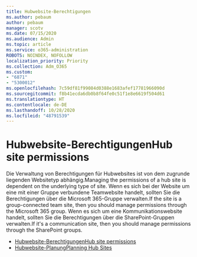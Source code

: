 ```yaml
---
title: Hubwebsite-Berechtigungen
ms.author: pebaum
author: pebaum
manager: scotv
ms.date: 07/15/2020
ms.audience: Admin
ms.topic: article
ms.service: o365-administration
ROBOTS: NOINDEX, NOFOLLOW
localization_priority: Priority
ms.collection: Adm_O365
ms.custom:
- "6871"
- "5300012"
ms.openlocfilehash: 7c59df81f99084d0388e1683afef17781966090d
ms.sourcegitcommit: f8b41ecda6db0b8f64fe0c51f1e8e6619f504d61
ms.translationtype: HT
ms.contentlocale: de-DE
ms.lasthandoff: 10/28/2020
ms.locfileid: "48791539"
---
```

# <a name="hub-site-permissions"></a><span data-ttu-id="ac062-102">Hubwebsite-Berechtigungen</span><span class="sxs-lookup"><span data-stu-id="ac062-102">Hub site permissions</span></span>

<span data-ttu-id="ac062-103">Die Verwaltung von Berechtigungen für Hubwebsites ist von dem zugrunde liegenden Websitetyp abhängig.</span><span class="sxs-lookup"><span data-stu-id="ac062-103">Managing the permissions of a hub site is dependent on the underlying type of site.</span></span> <span data-ttu-id="ac062-104">Wenn es sich bei der Website um eine mit einer Gruppe verbundene Teamwebsite handelt, sollten Sie die Berechtigungen über die Microsoft 365-Gruppe verwalten.</span><span class="sxs-lookup"><span data-stu-id="ac062-104">If the site is a group-connected team site, then you should manage permissions through the Microsoft 365 group.</span></span> <span data-ttu-id="ac062-105">Wenn es sich um eine Kommunikationswebsite handelt, sollten Sie die Berechtigungen über die SharePoint-Gruppen verwalten.</span><span class="sxs-lookup"><span data-stu-id="ac062-105">If it's a communication site, then you should manage permissions through the SharePoint groups.</span></span>

- [<span data-ttu-id="ac062-106">Hubwebsite-Berechtigungen</span><span class="sxs-lookup"><span data-stu-id="ac062-106">Hub site permissions</span></span>](https://docs.microsoft.com/sharepoint/modern-experience-sharing-permissions#hub-site-permissions)  
- [<span data-ttu-id="ac062-107">Hubwebsite-Planung</span><span class="sxs-lookup"><span data-stu-id="ac062-107">Planning Hub Sites</span></span>](https://docs.microsoft.com/sharepoint/planning-hub-sites)
